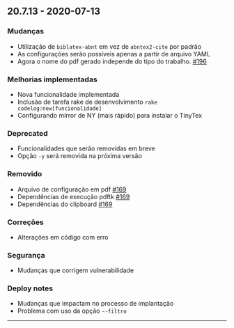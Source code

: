 ## 20.7.13 - 2020-07-13
### Mudanças
- Utilização de `biblatex-abnt` em vez de `abntex2-cite`  por padrão
- As configurações serão possíveis apenas a partir de arquivo YAML
- Agora o nome do pdf gerado independe do tipo do trabalho. [#196](https://github.com/abntex/limarka/issues/196)

### Melhorias implementadas
- Nova funcionalidade implementada
- Inclusão de tarefa rake de desenvolvimento `rake codelog:new[funcionalidade]`
- Configurando mirror de NY (mais rápido) para instalar o TinyTex

### Deprecated
- Funcionalidades que serão removidas em breve
- Opção `-y` será removida na próxima versão

### Removido
- Arquivo de configuração em pdf [#169](https://github.com/abntex/limarka/issues/169)
- Dependências de execução pdftk [#169](https://github.com/abntex/limarka/issues/169)
- Dependências do clipboard [#169](https://github.com/abntex/limarka/issues/169)

### Correções
- Alterações em código com erro

### Segurança
- Mudanças que corrigem vulnerabilidade

### Deploy notes
- Mudanças que impactam no processo de implantação
- Problema com uso da opção `--filtro`

---
